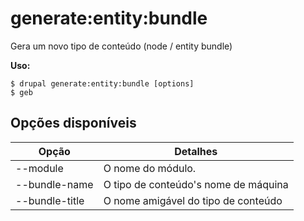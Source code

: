 # generate:entity:bundle
Gera um novo tipo de conteúdo (node / entity bundle)

**Uso:**
```
$ drupal generate:entity:bundle [options] 
$ geb  
```

## Opções disponíveis
Opção | Detalhes
-------|-------------
--module | O nome do módulo.
--bundle-name | O tipo de conteúdo's nome de máquina
--bundle-title | O nome amigável do tipo de conteúdo
